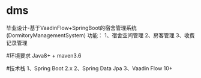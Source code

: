 # dms
毕业设计-基于VaadinFlow+SpringBoot的宿舍管理系统(DormitoryManagementSystem)
功能：
1、宿舍空间管理
2、房客管理
3、收费记录管理

#环境要求
Java8+ + maven3.6

#技术栈
1、Spring Boot 2.x
2、Spring Data Jpa
3、Vaadin Flow 10+
